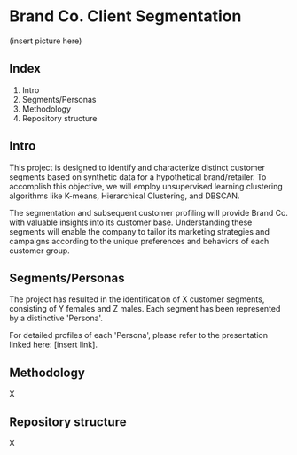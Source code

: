 # Brand Co. Client Segmentation  

(insert picture here)

## Index

1. Intro
2. Segments/Personas 
3. Methodology  
4. Repository structure 

## Intro 

This project is designed to identify and characterize distinct customer segments based on synthetic data for a hypothetical brand/retailer. To accomplish this objective, we will employ unsupervised learning clustering algorithms like K-means, Hierarchical Clustering, and DBSCAN.

The segmentation and subsequent customer profiling will provide Brand Co. with valuable insights into its customer base. Understanding these segments will enable the company to tailor its marketing strategies and campaigns according to the unique preferences and behaviors of each customer group.


## Segments/Personas  

The project has resulted in the identification of X customer segments, consisting of Y females and Z males. Each segment has been represented by a distinctive 'Persona'.

For detailed profiles of each 'Persona', please refer to the presentation linked here: [insert link].


## Methodology 

X


## Repository structure 

X
 



